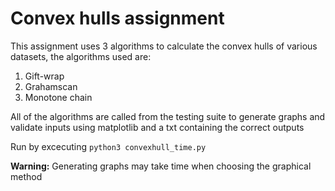# Convex hulls assignment

This assignment uses 3 algorithms to calculate the convex hulls of various datasets, the algorithms used are:
1. Gift-wrap
2. Grahamscan
3. Monotone chain

All of the algorithms are called from the testing suite to generate graphs and validate inputs using matplotlib and a txt containing the correct outputs

Run by excecuting `python3 convexhull_time.py`

**Warning:** Generating graphs may take time when choosing the graphical method 
